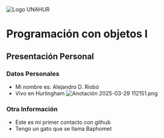 ![Logo UNAHUR](./UNAHUR.png)

# Programación con objetos I
## Presentación Personal

### Datos Personales
- Mi nombre es: Alejandro D. Riobó
- Vivo en Hurlingham
![Anotación 2025-03-29 112151.png](./UNAHUR.png)


### Otra Información
- Este es mi primer contacto con github
- Tengo un gato que se llama Baphomet
